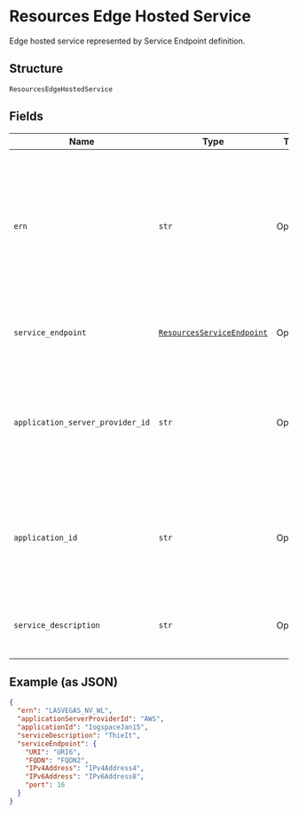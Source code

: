 
# Resources Edge Hosted Service

Edge hosted service represented by Service Endpoint definition.

## Structure

`ResourcesEdgeHostedService`

## Fields

| Name | Type | Tags | Description |
|  --- | --- | --- | --- |
| `ern` | `str` | Optional | Edge Resource Name. A string identifier for a set of edge resources.<br>**Constraints**: *Maximum Length*: `32`, *Pattern*: `^[A-Za-z0-9-_]{3,32}$` |
| `service_endpoint` | [`ResourcesServiceEndpoint`](../../doc/models/resources-service-endpoint.md) | Optional | Service Endpoint path, address, and port. |
| `application_server_provider_id` | `str` | Optional | Unique ID representing the Edge Application Provider.<br>**Constraints**: *Maximum Length*: `32`, *Pattern*: `^[A-Za-z0-9]{3,32}$` |
| `application_id` | `str` | Optional | Unique ID representing the Edge Application.<br>**Constraints**: *Maximum Length*: `32`, *Pattern*: `^[A-Za-z0-9]{3,32}$` |
| `service_description` | `str` | Optional | **Constraints**: *Maximum Length*: `32`, *Pattern*: `^[A-Za-z0-9]{3,32}$` |

## Example (as JSON)

```json
{
  "ern": "LASVEGAS_NV_WL",
  "applicationServerProviderId": "AWS",
  "applicationId": "IogspaceJan15",
  "serviceDescription": "ThieIt",
  "serviceEndpoint": {
    "URI": "URI6",
    "FQDN": "FQDN2",
    "IPv4Address": "IPv4Address4",
    "IPv6Address": "IPv6Address8",
    "port": 16
  }
}
```


